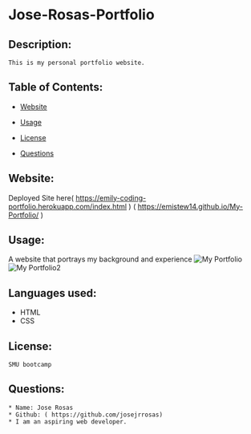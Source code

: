# Jose-Rosas-Portfolio

  ## Description:
    This is my personal portfolio website. 

  ## Table of Contents:
  
  * [Website](#Website)
    
  
  * [Usage](#Usage)
    
  
  * [License](#License)
  
  * [Questions](#Questions)
    
  

  ## Website:
  Deployed Site here( https://emily-coding-portfolio.herokuapp.com/index.html )
 ( https://emistew14.github.io/My-Portfolio/ )

  ## Usage:
  A website that portrays my background and experience
![My Portfolio](https://user-images.githubusercontent.com/77601180/115129343-de1a2480-9f99-11eb-9907-2263487ab0ec.png)
![My Portfolio2](https://user-images.githubusercontent.com/77601180/115129346-e3776f00-9f99-11eb-905a-b0f571439a27.png)

  
  ## Languages used:
 * HTML
 * CSS

  ## License:
    SMU bootcamp
  ## Questions: 
    * Name: Jose Rosas
    * Github: ( https://github.com/josejrrosas)
    * I am an aspiring web developer.